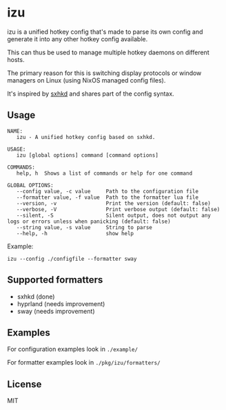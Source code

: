 # izu
izu is a unified hotkey config that's made to parse its own config and generate it into any other hotkey config available.

This can thus be used to manage multiple hotkey daemons on different hosts.

The primary reason for this is switching display protocols or window managers on Linux (using NixOS managed config files).

It's inspired by [sxhkd](https://github.com/baskerville/sxhkd) and shares part of the config syntax.

## Usage

```
NAME:
   izu - A unified hotkey config based on sxhkd.

USAGE:
   izu [global options] command [command options]

COMMANDS:
   help, h  Shows a list of commands or help for one command

GLOBAL OPTIONS:
   --config value, -c value     Path to the configuration file
   --formatter value, -f value  Path to the formatter lua file
   --version, -v                Print the version (default: false)
   --verbose, -V                Print verbose output (default: false)
   --silent, -S                 Silent output, does not output any logs or errors unless when panicking (default: false)
   --string value, -s value     String to parse
   --help, -h                   show help
```

Example:
```
izu --config ./configfile --formatter sway
```
## Supported formatters
 - sxhkd (done)
 - hyprland (needs improvement)
 - sway (needs improvement)

## Examples
For configuration examples look in `./example/`

For formatter examples look in `./pkg/izu/formatters/`

## License
MIT
